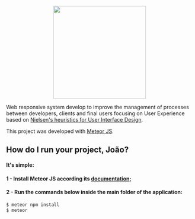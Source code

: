 <p align="center">
  <img src="https://raw.githubusercontent.com/jvlessa/Meteor-JS--Trapux/master/public/resources/logotipo-principal.png" width="250">
</p>

Web responsive system develop to improve the management of processes between developers, clients and final users focusing on User Experience based on [Nielsen's heuristics for User Interface Design](https://www.nngroup.com/articles/ten-usability-heuristics/). 

This project was developed with [Meteor JS](https://www.meteor.com/developers).

## How do I run your project, João? 
#### It's simple: 
#### 1 - Install Meteor JS according its [documentation](https://www.meteor.com/install);
#### 2 - Run the commands below inside the main folder of the application:
```sh
$ meteor npm install
$ meteor
```
